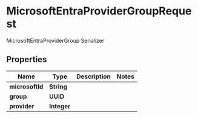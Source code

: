 

# MicrosoftEntraProviderGroupRequest

MicrosoftEntraProviderGroup Serializer

## Properties

| Name | Type | Description | Notes |
|------------ | ------------- | ------------- | -------------|
|**microsoftId** | **String** |  |  |
|**group** | **UUID** |  |  |
|**provider** | **Integer** |  |  |




